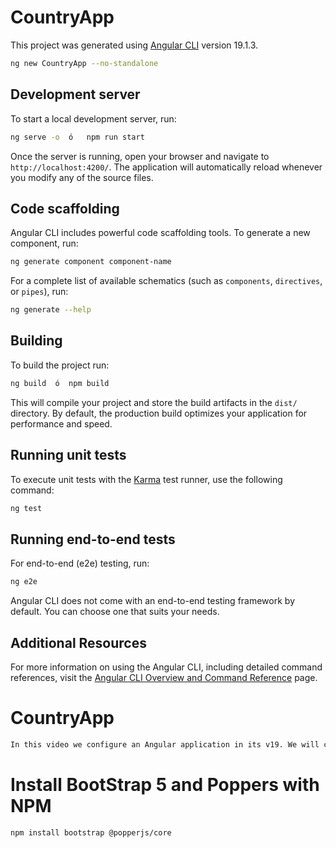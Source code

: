 # CountryApp

This project was generated using [Angular CLI](https://github.com/angular/angular-cli) version 19.1.3.

```bash
ng new CountryApp --no-standalone
```

## Development server

To start a local development server, run:

```bash
ng serve -o  ó   npm run start
```

Once the server is running, open your browser and navigate to `http://localhost:4200/`. The application will automatically reload whenever you modify any of the source files.

## Code scaffolding

Angular CLI includes powerful code scaffolding tools. To generate a new component, run:

```bash
ng generate component component-name
```

For a complete list of available schematics (such as `components`, `directives`, or `pipes`), run:

```bash
ng generate --help
```

## Building

To build the project run:

```bash
ng build  ó  npm build
```

This will compile your project and store the build artifacts in the `dist/` directory. By default, the production build optimizes your application for performance and speed.

## Running unit tests

To execute unit tests with the [Karma](https://karma-runner.github.io) test runner, use the following command:

```bash
ng test
```

## Running end-to-end tests

For end-to-end (e2e) testing, run:

```bash
ng e2e
```

Angular CLI does not come with an end-to-end testing framework by default. You can choose one that suits your needs.

## Additional Resources

For more information on using the Angular CLI, including detailed command references, visit the [Angular CLI Overview and Command Reference](https://angular.dev/tools/cli) page.

# CountryApp
```bash
In this video we configure an Angular application in its v19. We will carry out the challenge of building an App that consumes a REST API which contains detailed information about all the countries in the world
```

# Install BootStrap 5 and Poppers with NPM

```bash
npm install bootstrap @popperjs/core
```
